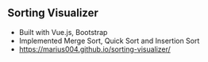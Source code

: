 ## Sorting Visualizer

* Built with Vue.js, Bootstrap
* Implemented Merge Sort, Quick Sort and Insertion Sort
* https://marius004.github.io/sorting-visualizer/
